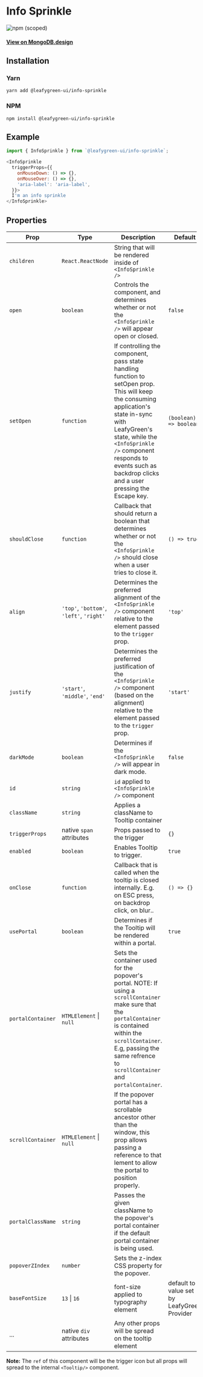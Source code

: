 # Info Sprinkle

![npm (scoped)](https://img.shields.io/npm/v/@leafygreen-ui/info-sprinkle.svg)

#### [View on MongoDB.design](https://www.mongodb.design/component/info-sprinkle/example/)

## Installation

### Yarn

```shell
yarn add @leafygreen-ui/info-sprinkle
```

### NPM

```shell
npm install @leafygreen-ui/info-sprinkle
```

## Example

```js
import { InfoSprinkle } from `@leafygreen-ui/info-sprinkle`;

<InfoSprinkle
  triggerProps={{
    onMouseDown: () => {},
    onMouseOver: () => {},
    'aria-label': 'aria-label',
  }}>
  I'm an info sprinkle
</InfoSprinkle>
```

## Properties

| Prop              | Type                                     | Description                                                                                                                                                                                                                                                                         | Default                                     |
| ----------------- | ---------------------------------------- | ----------------------------------------------------------------------------------------------------------------------------------------------------------------------------------------------------------------------------------------------------------------------------------- | ------------------------------------------- |
| `children`        | `React.ReactNode`                        | String that will be rendered inside of `<InfoSprinkle />`                                                                                                                                                                                                                           |                                             |
| `open`            | `boolean`                                | Controls the component, and determines whether or not the `<InfoSprinkle />` will appear open or closed.                                                                                                                                                                            | `false`                                     |
| `setOpen`         | `function`                               | If controlling the component, pass state handling function to setOpen prop. This will keep the consuming application's state in-sync with LeafyGreen's state, while the `<InfoSprinkle />` component responds to events such as backdrop clicks and a user pressing the Escape key. | `(boolean) => boolean`                      |
| `shouldClose`     | `function`                               | Callback that should return a boolean that determines whether or not the `<InfoSprinkle />` should close when a user tries to close it.                                                                                                                                             | `() => true`                                |
| `align`           | `'top'`, `'bottom'`, `'left'`, `'right'` | Determines the preferred alignment of the `<InfoSprinkle />` component relative to the element passed to the `trigger` prop.                                                                                                                                                        | `'top'`                                     |
| `justify`         | `'start'`, `'middle'`, `'end'`           | Determines the preferred justification of the `<InfoSprinkle />` component (based on the alignment) relative to the element passed to the `trigger` prop.                                                                                                                           | `'start'`                                   |
| `darkMode`        | `boolean`                                | Determines if the `<InfoSprinkle />` will appear in dark mode.                                                                                                                                                                                                                      | `false`                                     |
| `id`              | `string`                                 | `id` applied to `<InfoSprinkle />` component                                                                                                                                                                                                                                        |                                             |
| `className`       | `string`                                 | Applies a className to Tooltip container                                                                                                                                                                                                                                            |                                             |
| `triggerProps`    | native `span` attributes                 | Props passed to the trigger                                                                                                                                                                                                                                                         | `{}`                                        |
| `enabled`         | `boolean`                                | Enables Tooltip to trigger.                                                                                                                                                                                                                                                         | `true`                                      |
| `onClose`         | `function`                               | Callback that is called when the tooltip is closed internally. E.g. on ESC press, on backdrop click, on blur..                                                                                                                                                                      | `() => {}`                                  |
| `usePortal`       | `boolean`                                | Determines if the Tooltip will be rendered within a portal.                                                                                                                                                                                                                         | `true`                                      |
| `portalContainer` | `HTMLElement` \| `null`                  | Sets the container used for the popover's portal. NOTE: If using a `scrollContainer` make sure that the `portalContainer` is contained within the `scrollContainer`. E.g, passing the same refrence to `scrollContainer` and `portalContainer`.                                     |                                             |
| `scrollContainer` | `HTMLElement` \| `null`                  | If the popover portal has a scrollable ancestor other than the window, this prop allows passing a reference to that lement to allow the portal to position properly.                                                                                                                |                                             |
| `portalClassName` | `string`                                 | Passes the given className to the popover's portal container if the default portal container is being used.                                                                                                                                                                         |                                             |
| `popoverZIndex`   | `number`                                 | Sets the z-index CSS property for the popover.                                                                                                                                                                                                                                      |                                             |
| `baseFontSize`    | `13` \| `16`                             | font-size applied to typography element                                                                                                                                                                                                                                             | default to value set by LeafyGreen Provider |
| ...               | native `div` attributes                  | Any other props will be spread on the tooltip element                                                                                                                                                                                                                               |                                             |

**Note:** The `ref` of this component will be the trigger icon but all props will spread to the internal `<Tooltip/>` component.
